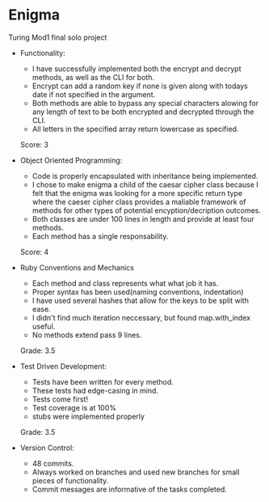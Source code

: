 # Enigma
Turing Mod1 final solo project

* Functionality:
  * I have successfully implemented both the encrypt and decrypt methods, as well as the CLI for both.
  * Encrypt can add a random key if none is given along with todays date if not specified in the argument.
  * Both methods are able to bypass any special characters alowing for any length of text to be both encrypted and decrypted through the CLI.
  * All letters in the specified array return lowercase as specified.

  Score: 3

* Object Oriented Programming:
  * Code is properly encapsulated with inheritance being implemented.
  * I chose to make enigma a child of the caesar cipher class because I felt that the enigma was looking for a more specific return type where the caeser cipher class provides a maliable framework of methods for other types of potential encyption/decription outcomes.
  * Both classes are under 100 lines in length and provide at least four methods.
  * Each method has a single responsability.

  Score: 4

* Ruby Conventions and Mechanics
  * Each method and class represents what what job it has.
  * Proper syntax has been used(naming conventions, indentation)
  * I have used several hashes that allow for the keys to be split with ease.
  * I didn't find much iteration neccessary, but found map.with_index useful.
  * No methods extend pass 9 lines.

  Grade: 3.5

* Test Driven Development:
  * Tests have been written for every method.
  * These tests had edge-casing in mind.
  * Tests come first!
  * Test coverage is at 100%
  * stubs were implemented properly

  Grade: 3.5

* Version Control:
  * 48 commits.
  * Always worked on branches and used new branches for small pieces of functionality.
  * Commit messages are informative of the tasks completed.
